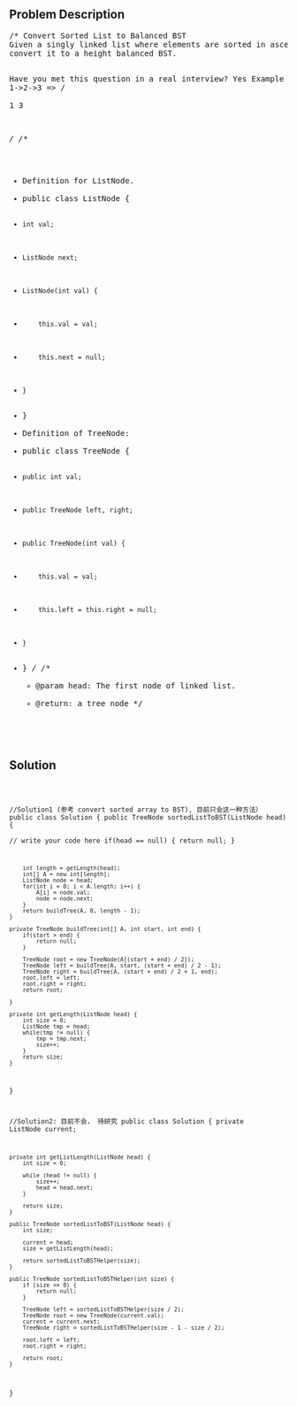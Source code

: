 <!--
<style>
  body { font-family: Arial, sans-serif; }
  .container { max-width: 100%; margin: 0 auto; padding: 10px; }
  .comment-block { background-color: #f9f9f9; padding: 10px; border-left: 5px solid #ccc; width: 200px; margin: 20px auto; overflow-wrap: break-word; white-space: pre-wrap; }
  .code-block { background-color: #f4f4f4; padding: 10px; border: 1px solid #ddd; width: 50%; margin: 20px auto; overflow-wrap: break-word; white-space: pre-wrap; }
</style>
-->

<div class='container'>
<h2>Problem Description</h2>
<div class='comment-block'>
<pre>
/* Convert Sorted List to Balanced BST
Given a singly linked list where elements are sorted in ascending order, 
convert it to a height balanced BST.

Have you met this question in a real interview? Yes
Example
               2
1->2->3  =>   / \
             1   3

*/
/**
 * Definition for ListNode.
 * public class ListNode {
 *     int val;
 *     ListNode next;
 *     ListNode(int val) {
 *         this.val = val;
 *         this.next = null;
 *     }
 * }
 * Definition of TreeNode:
 * public class TreeNode {
 *     public int val;
 *     public TreeNode left, right;
 *     public TreeNode(int val) {
 *         this.val = val;
 *         this.left = this.right = null;
 *     }
 * }
 */ 
    /**
     * @param head: The first node of linked list.
     * @return: a tree node
     */
</pre>
</div>

<h2>Solution</h2>
<div class='code-block'>
<pre><code class='language-java'>

//Solution1 (参考 convert sorted array to BST), 目前只会这一种方法）
public class Solution {
    public TreeNode sortedListToBST(ListNode head) {  
        // write your code here
        if(head == null) {
            return null;
        }
        
        int length = getLength(head);
        int[] A = new int[length];
        ListNode node = head;
        for(int i = 0; i < A.length; i++) {
            A[i] = node.val;
            node = node.next;
        }
        return buildTree(A, 0, length - 1);
    }
    
    private TreeNode buildTree(int[] A, int start, int end) {
        if(start > end) {
            return null;
        }
        
        TreeNode root = new TreeNode(A[(start + end) / 2]);
        TreeNode left = buildTree(A, start, (start + end) / 2 - 1);
        TreeNode right = buildTree(A, (start + end) / 2 + 1, end);
        root.left = left;
        root.right = right;
        return root;
        
    }
    
    private int getLength(ListNode head) {
        int size = 0;
        ListNode tmp = head;
        while(tmp != null) {
            tmp = tmp.next;
            size++;
        }
        return size;
    }
}






//Solution2: 目前不会， 待研究
public class Solution {
    private ListNode current;

    private int getListLength(ListNode head) {
        int size = 0;

        while (head != null) {
            size++;
            head = head.next;
        }

        return size;
    }

    public TreeNode sortedListToBST(ListNode head) {
        int size;

        current = head;
        size = getListLength(head);

        return sortedListToBSTHelper(size);
    }

    public TreeNode sortedListToBSTHelper(int size) {
        if (size <= 0) {
            return null;
        }

        TreeNode left = sortedListToBSTHelper(size / 2);
        TreeNode root = new TreeNode(current.val);
        current = current.next;
        TreeNode right = sortedListToBSTHelper(size - 1 - size / 2);

        root.left = left;
        root.right = right;

        return root;
    }
}</code></pre>
</div>
</div>
